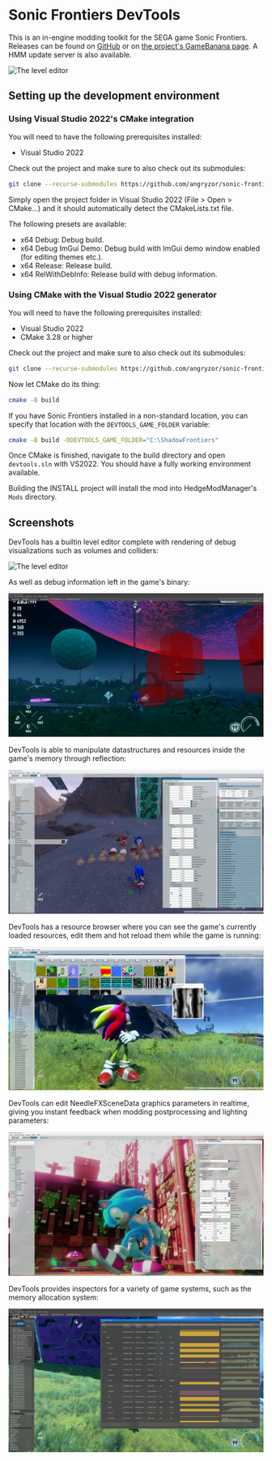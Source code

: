 # Sonic Frontiers DevTools

This is an in-engine modding toolkit for the SEGA game Sonic Frontiers.
Releases can be found on [GitHub](https://github.com/angryzor/sonic-frontiers-devtools/releases)
or on [the project's GameBanana page](https://gamebanana.com/tools/15218).
A HMM update server is also available.

![The level editor](/.github/editor.png)

## Setting up the development environment

### Using Visual Studio 2022's CMake integration
You will need to have the following prerequisites installed:

* Visual Studio 2022

Check out the project and make sure to also check out its submodules:

```sh
git clone --recurse-submodules https://github.com/angryzor/sonic-frontiers-devtools.git
```

Simply open the project folder in Visual Studio 2022 (File > Open > CMake...) and it should automatically detect the CMakeLists.txt file.

The following presets are available:
* x64 Debug: Debug build.
* x64 Debug ImGui Demo: Debug build with ImGui demo window enabled (for editing themes etc.).
* x64 Release: Release build.
* x64 RelWithDebInfo: Release build with debug information.

### Using CMake with the Visual Studio 2022 generator
You will need to have the following prerequisites installed:

* Visual Studio 2022
* CMake 3.28 or higher

Check out the project and make sure to also check out its submodules:

```sh
git clone --recurse-submodules https://github.com/angryzor/sonic-frontiers-devtools.git
```

Now let CMake do its thing:

```sh
cmake -B build
```

If you have Sonic Frontiers installed in a non-standard location, you can specify that location
with the `DEVTOOLS_GAME_FOLDER` variable:

```sh
cmake -B build -DDEVTOOLS_GAME_FOLDER="C:\ShadowFrontiers"
```

Once CMake is finished, navigate to the build directory and open `devtools.sln` with VS2022.
You should have a fully working environment available.

Building the INSTALL project will install the mod into HedgeModManager's `Mods` directory.

## Screenshots

DevTools has a builtin level editor complete with rendering of debug visualizations such as volumes and colliders:

![The level editor](/.github/editor.png)

As well as debug information left in the game's binary:

![Rendering of debug visuals](/.github/debugv.jpg)

DevTools is able to manipulate datastructures and resources inside the game's memory through reflection:

![RFL editing](/.github/rfl.jpg)

DevTools has a resource browser where you can see the game's currently loaded resources, edit them and hot reload them while the game is running:

![Resource browser](/.github/resource-browser.jpg)

DevTools can edit NeedleFXSceneData graphics parameters in realtime, giving you instant feedback when modding postprocessing and lighting parameters:

![NeedleFxSceneData editing](/.github/lighting.jpg)

DevTools provides inspectors for a variety of game systems, such as the memory allocation system:

![The memory inspector](/.github/memory-inspector.png)
